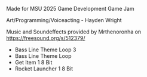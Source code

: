 Made for MSU 2025 Game Development Game Jam

Art/Programming/Voiceacting - Hayden Wright

Music and Soundeffects provided by Mrthenoronha on https://freesound.org/s/512379/
- Bass Line Theme Loop 3
- Bass Line Theme Loop
- Get Item 1 8 Bit
- Rocket Launcher 1 8 Bit
